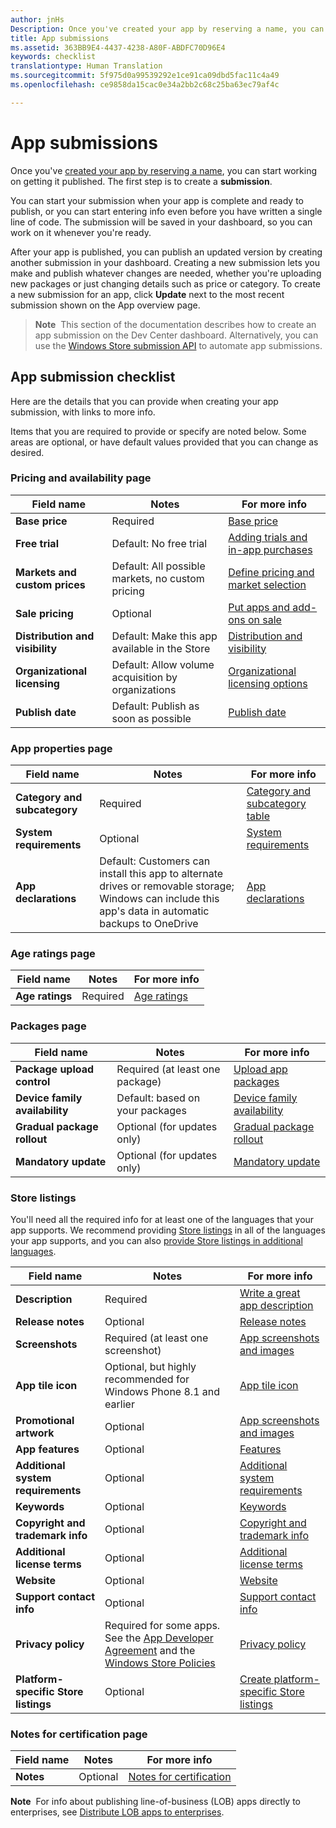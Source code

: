 ```yaml
---
author: jnHs
Description: Once you've created your app by reserving a name, you can start working on getting it published. The first step is to create a submission.
title: App submissions
ms.assetid: 363BB9E4-4437-4238-A80F-ABDFC70D96E4
keywords: checklist
translationtype: Human Translation
ms.sourcegitcommit: 5f975d0a99539292e1ce91ca09dbd5fac11c4a49
ms.openlocfilehash: ce9858da15cac0e34a2bb2c68c25ba63ec79af4c

---
```


# App submissions


Once you've [created your app by reserving a name](create-your-app-by-reserving-a-name.md), you can start working on getting it published. The first step is to create a **submission**.

You can start your submission when your app is complete and ready to publish, or you can start entering info even before you have written a single line of code. The submission will be saved in your dashboard, so you can work on it whenever you're ready.

After your app is published, you can publish an updated version by creating another submission in your dashboard. Creating a new submission lets you make and publish whatever changes are needed, whether you're uploading new packages or just changing details such as price or category. To create a new submission for an app, click **Update** next to the most recent submission shown on the App overview page.

> **Note**&nbsp;&nbsp;This section of the documentation describes how to create an app submission on the Dev Center dashboard. Alternatively, you can use the [Windows Store submission API](../monetize/create-and-manage-submissions-using-windows-store-services.md) to automate app submissions.

## App submission checklist


Here are the details that you can provide when creating your app submission, with links to more info.

Items that you are required to provide or specify are noted below. Some areas are optional, or have default values provided that you can change as desired.

### Pricing and availability page
| Field name                    | Notes                                       | For more info                                                             |
|-------------------------------|---------------------------------------------|---------------------------------------------------------------------------|
| **Base price**                | Required                                    | [Base price](set-app-pricing-and-availability.md#base-price)              |
| **Free trial**                | Default: No free trial                      | [Adding trials and in-app purchases](https://msdn.microsoft.com/library/windows/apps/jj193599)  |
| **Markets and custom prices** | Default: All possible markets, no custom pricing | [Define pricing and market selection](define-pricing-and-market-selection.md)              |
| **Sale pricing**              | Optional                                    | [Put apps and add-ons on sale](put-apps-and-add-ons-on-sale.md)                                       |
| **Distribution and visibility** | Default: Make this app available in the Store | [Distribution and visibility](set-app-pricing-and-availability.md#distribution-and-visibility) |
| **Organizational licensing**    | Default: Allow volume acquisition by organizations | [Organizational licensing options](organizational-licensing.md)                        |
| **Publish date**                | Default: Publish as soon as possible      | [Publish date](set-app-pricing-and-availability.md#publish-date)          |

<span/>

### App properties page

| Field name                    | Notes                                       | For more info                                                             |
|-------------------------------|---------------------------------------------|---------------------------------------------------------------------------|
| **Category and subcategory**  | Required                                    | [Category and subcategory table](category-and-subcategory-table.md)       |
| **System requirements**      | Optional                                    | [System requirements](enter-app-properties.md#system-requirements)      |
| **App declarations**          | Default: Customers can install this app to alternate drives or removable storage; Windows can include this app's data in automatic backups to OneDrive | [App declarations](app-declarations.md) |

<span/>

### Age ratings page

| Field name                    | Notes                                       | For more info                          |
|-------------------------------|---------------------------------------------|----------------------------------------|
| **Age ratings**               | Required                                    | [Age ratings](age-ratings.md)          |

<span/>

### Packages page

| Field name                    | Notes                                  | For more info                          |
|-------------------------------|----------------------------------------|----------------------------------------|
| **Package upload control**    | Required (at least one package)        | [Upload app packages](upload-app-packages.md) |
| **Device family availability** | Default: based on your packages       | [Device family availability](upload-app-packages.md#device-family-availability) |
| **Gradual package rollout**   | Optional (for updates only)            | [Gradual package rollout](gradual-package-rollout.md) |
| **Mandatory update**          | Optional (for updates only)            | [Mandatory update](upload-app-packages.md#mandatory-update)

<span/>

### Store listings

You'll need all the required info for at least one of the languages that your app supports. We recommend providing [Store listings](create-app-store-listings.md) in all of the languages your app supports, and you can also [provide Store listings in additional languages](create-app-store-listings.md#store-listing-languages).

| Field name                    | Notes                                       | For more info                                                     |
|-------------------------------|---------------------------------------------|-------------------------------------------------------------------|
| **Description**               | Required                                    | [Write a great app description](write-a-great-app-description.md) |
| **Release notes**             | Optional                                    | [Release notes](create-app-store-listings.md#release-notes)         |
| **Screenshots**               | Required (at least one screenshot)          | [App screenshots and images](app-screenshots-and-images.md)       |
| **App tile icon**             | Optional, but highly recommended for Windows Phone 8.1 and earlier | [App tile icon](create-app-store-listings.md#app-tile-icon) |
| **Promotional artwork**       | Optional                                    | [App screenshots and images](app-screenshots-and-images.md)       |
| **App features**              | Optional                                    | [Features](create-app-store-listings.md#app-features)               |
| **Additional system requirements**      | Optional                                    | [Additional system requirements](create-app-store-listings.md#additional-system-requirements) |
| **Keywords**                  | Optional                                    | [Keywords](create-app-store-listings.md#keywords)                   |
| **Copyright and trademark info** | Optional                                 | [Copyright and trademark info](create-app-store-listings.md#copyright-and-trademark-info) |
| **Additional license terms**  | Optional                                    | [Additional license terms](create-app-store-listings.md#additional-license-terms) |
| **Website**                   | Optional                                    | [Website](create-app-store-listings.md#website)                     |
| **Support contact info**      | Optional                                    | [Support contact info](create-app-store-listings.md)                |
| **Privacy policy**            | Required for some apps. See the [App Developer Agreement](https://msdn.microsoft.com/library/windows/apps/hh694058) and the [Windows Store Policies](https://msdn.microsoft.com/library/windows/apps/dn764944.aspx#pol_10_5_1) | [Privacy policy](create-app-store-listings.md#privacy-policy) |
| **Platform-specific Store listings** | Optional                               | [Create platform-specific Store listings](create-platform-specific-store-listings.md) |

<span/>

### Notes for certification page

| Field name                    | Notes                                       | For more info                                                     |
|-------------------------------|---------------------------------------------|-------------------------------------------------------------------|
| **Notes**                     | Optional                                    | [Notes for certification](notes-for-certification.md)             |

<span/>

**Note**&nbsp;&nbsp;For info about publishing line-of-business (LOB) apps directly to enterprises, see [Distribute LOB apps to enterprises](distribute-lob-apps-to-enterprises.md).



<!--HONumber=Aug16_HO5-->


